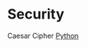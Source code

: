 # Security

Caesar Cipher [Python](https://github.com/Roshni0/Mathematical/blob/master/Security/Ceasar%20Shift/CaesarCipher.py)
